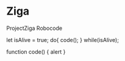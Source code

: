 # Ziga
ProjectZiga
Robocode

let isAlive = true;
do{
code();
}
while(isAlive);

function code() {
alert
}
